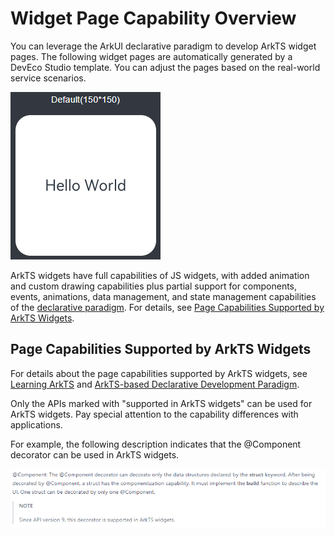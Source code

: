 # Widget Page Capability Overview


You can leverage the ArkUI declarative paradigm to develop ArkTS widget pages. The following widget pages are automatically generated by a DevEco Studio template. You can adjust the pages based on the real-world service scenarios.


![WidgetPreviewPage](figures/WidgetPreviewPage.png)


ArkTS widgets have full capabilities of JS widgets, with added animation and custom drawing capabilities plus partial support for components, events, animations, data management, and state management capabilities of the [declarative paradigm](../reference/arkui-ts/ts-components-summary.md). For details, see [Page Capabilities Supported by ArkTS Widgets](#page-capabilities-supported-by-arkts-widgets).


## Page Capabilities Supported by ArkTS Widgets

For details about the page capabilities supported by ArkTS widgets, see [Learning ArkTS](../quick-start/arkts-create-custom-components.md) and [ArkTS-based Declarative Development Paradigm](../reference/arkui-ts/ts-components-summary.md).

Only the APIs marked with "supported in ArkTS widgets" can be used for ArkTS widgets. Pay special attention to the capability differences with applications.

For example, the following description indicates that the @Component decorator can be used in ArkTS widgets.

![WidgetSupportApi](figures/WidgetSupportApi.png)
